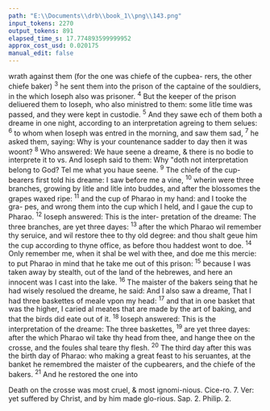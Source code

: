 ```yaml
---
path: "E:\\Documents\\drb\\book_1\\png\\143.png"
input_tokens: 2270
output_tokens: 891
elapsed_time_s: 17.774893599999952
approx_cost_usd: 0.020175
manual_edit: false
---
```

wrath against them (for the one was chiefe of the cupbea-
rers, the other chiefe baker) <sup>3</sup> he sent them into the prison
of the captaine of the souldiers, in the which Ioseph also
was prisoner. <sup>4</sup> But the keeper of the prison deliuered them
to Ioseph, who also ministred to them: some litle time was
passed, and they were kept in custodie. <sup>5</sup> And they sawe
ech of them both a dreame in one night, according to an
interpretation agreing to them selues: <sup>6</sup> to whom when
Ioseph was entred in the morning, and saw them sad, <sup>7</sup> he
asked them, saying: Why is your countenance sadder to day
then it was woont? <sup>8</sup> Who answered: We haue seene a
dreame, & there is no bodie to interprete it to vs. And Ioseph
said to them: Why "doth not interpretation belong to God?
Tel me what you haue seene. <sup>9</sup> The chiefe of the cup-
bearers first told his dreame: I saw before me a vine,
<sup>10</sup> wherin were three branches, growing by litle and litle
into buddes, and after the blossomes the grapes waxed ripe:
<sup>11</sup> and the cup of Pharao in my hand: and I tooke the gra-
pes, and wrong them into the cup which I held, and I gaue
the cup to Pharao. <sup>12</sup> Ioseph answered: This is the inter-
pretation of the dreame: The three branches, are yet three
dayes: <sup>13</sup> after the which Pharao wil remember thy seruice,
and wil restore thee to thy old degree: and thou shalt geue
him the cup according to thyne office, as before thou
haddest wont to doe. <sup>14</sup> Only remember me, when it shal be
wel with thee, and doe me this mercie: to put Pharao in
mind that he take me out of this prison: <sup>15</sup> because I was
taken away by stealth, out of the land of the hebrewes, and
here an innocent was I cast into the lake. <sup>16</sup> The maister of
the bakers seing that he had wisely resolued the dreame, he
said: And I also saw a dreame, That I had three baskettes of
meale vpon my head: <sup>17</sup> and that in one basket that was the
higher, I caried al meates that are made by the art of baking,
and that the birds did eate out of it. <sup>18</sup> Ioseph answered:
This is the interpretation of the dreame: The three baskettes,
<sup>19</sup> are yet three dayes: after the which Pharao wil take thy
head from thee, and hange thee on the crosse, and the foules
shal teare thy flesh. <sup>20</sup> The third day after this was the birth
day of Pharao: who making a great feast to his seruantes,
at the banket he remembred the maister of the cupbearers,
and the chiefe of the bakers. <sup>21</sup> And he restored the one into

<aside>Death on the crosse was most cruel, & most ignomi-nious. Cice-ro. 7. Ver: yet suffered by Christ, and by him made glo-rious. Sap. 2. Philip. 2.</aside>

[^1]: Genesis